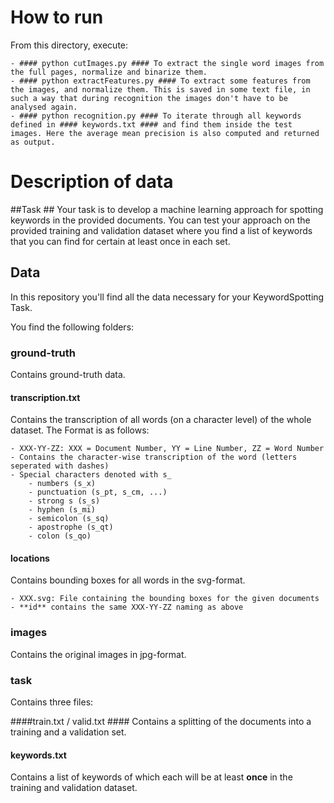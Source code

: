 # How to run

From this directory, execute:

	- #### python cutImages.py #### To extract the single word images from the full pages, normalize and binarize them.
	- #### python extractFeatures.py #### To extract some features from the images, and normalize them. This is saved in some text file, in such a way that during recognition the images don't have to be analysed again.
	- #### python recognition.py #### To iterate through all keywords defined in #### keywords.txt #### and find them inside the test images. Here the average mean precision is also computed and returned as output.



# Description of data

##Task ##
Your task is to develop a machine learning approach for spotting keywords in the provided documents.
You can test your approach on the provided training and validation dataset where you find a list of keywords that you can find for certain at least once in each set.


## Data ##
In this repository you'll find all the data necessary for your KeywordSpotting Task.

You find the following folders:


### ground-truth ###
Contains ground-truth data.

#### transcription.txt ####

Contains the transcription of all words (on a character level) of the whole dataset. The Format is as follows:

	- XXX-YY-ZZ: XXX = Document Number, YY = Line Number, ZZ = Word Number
	- Contains the character-wise transcription of the word (letters seperated with dashes)
	- Special characters denoted with s_
		- numbers (s_x)
		- punctuation (s_pt, s_cm, ...)
		- strong s (s_s)
		- hyphen (s_mi)
		- semicolon (s_sq)
		- apostrophe (s_qt)
		- colon (s_qo)

#### locations #####

Contains bounding boxes for all words in the svg-format.

	- XXX.svg: File containing the bounding boxes for the given documents
	- **id** contains the same XXX-YY-ZZ naming as above

### images ###

Contains the original images in jpg-format.

### task ###
Contains three files:

####train.txt / valid.txt ####
Contains a splitting of the documents into a training and a validation set.


#### keywords.txt ####
Contains a list of keywords of which each will be at least **once** in the training and validation dataset.
